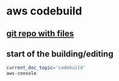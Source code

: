 # aws codebuild

## [git repo with files](https://github.com/cherkavi/aws-codebuild)

## start of the building/editing
```sh
current_doc_topic='codebuild'
aws-console
```